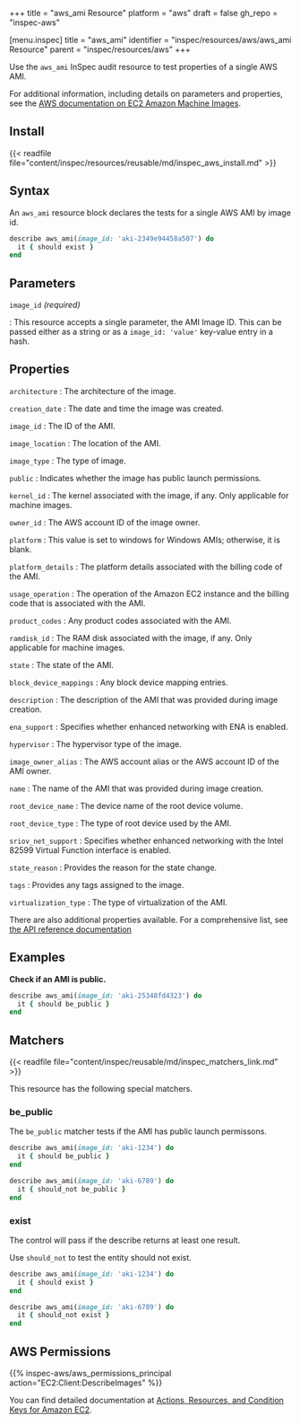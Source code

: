 +++
title = "aws_ami Resource"
platform = "aws"
draft = false
gh_repo = "inspec-aws"

[menu.inspec]
title = "aws_ami"
identifier = "inspec/resources/aws/aws_ami Resource"
parent = "inspec/resources/aws"
+++

Use the `aws_ami` InSpec audit resource to test properties of a single AWS AMI.

For additional information, including details on parameters and properties, see the [AWS documentation on EC2 Amazon Machine Images](https://docs.aws.amazon.com/AWSEC2/latest/UserGuide/AMIs.html).

## Install

{{< readfile file="content/inspec/resources/reusable/md/inspec_aws_install.md" >}}

## Syntax

An `aws_ami` resource block declares the tests for a single AWS AMI by image id.

```ruby
describe aws_ami(image_id: 'aki-2349e94458a507') do
  it { should exist }
end
```

## Parameters

`image_id` _(required)_

: This resource accepts a single parameter, the AMI Image ID.
  This can be passed either as a string or as a `image_id: 'value'` key-value entry in a hash.

## Properties

`architecture`
: The architecture of the image.

`creation_date`
: The date and time the image was created.

`image_id`
: The ID of the AMI.

`image_location`
: The location of the AMI.

`image_type`
: The type of image.

`public`
: Indicates whether the image has public launch permissions.

`kernel_id`
: The kernel associated with the image, if any. Only applicable for machine images.

`owner_id`
: The AWS account ID of the image owner.

`platform`
: This value is set to windows for Windows AMIs; otherwise, it is blank.

`platform_details`
: The platform details associated with the billing code of the AMI.

`usage_operation`
: The operation of the Amazon EC2 instance and the billing code that is associated with the AMI.

`product_codes`
: Any product codes associated with the AMI.

`ramdisk_id`
: The RAM disk associated with the image, if any. Only applicable for machine images.

`state`
: The state of the AMI.

`block_device_mappings`
: Any block device mapping entries.

`description`
: The description of the AMI that was provided during image creation.

`ena_support`
: Specifies whether enhanced networking with ENA is enabled.

`hypervisor`
: The hypervisor type of the image.

`image_owner_alias`
: The AWS account alias or the AWS account ID of the AMI owner.

`name`
: The name of the AMI that was provided during image creation.

`root_device_name`
: The device name of the root device volume.

`root_device_type`
: The type of root device used by the AMI.

`sriov_net_support`
: Specifies whether enhanced networking with the Intel 82599 Virtual Function interface is enabled.

`state_reason`
: Provides the reason for the state change.

`tags`
: Provides any tags assigned to the image.

`virtualization_type`
: The type of virtualization of the AMI.

There are also additional properties available. For a comprehensive list, see [the API reference documentation](https://docs.aws.amazon.com/AWSEC2/latest/APIReference/API_Image.html)

## Examples

**Check if an AMI is public.**

```ruby
describe aws_ami(image_id: 'aki-25348fd4323') do
  it { should be_public }
end
```

## Matchers

{{< readfile file="content/inspec/reusable/md/inspec_matchers_link.md" >}}

This resource has the following special matchers.

### be_public

The `be_public` matcher tests if the AMI has public launch permissons.

```ruby
describe aws_ami(image_id: 'aki-1234') do
  it { should be_public }
end
```

```ruby
describe aws_ami(image_id: 'aki-6789') do
  it { should_not be_public }
end
```

### exist

The control will pass if the describe returns at least one result.

Use `should_not` to test the entity should not exist.

```ruby
describe aws_ami(image_id: 'aki-1234') do
  it { should exist }
end
```

```ruby
describe aws_ami(image_id: 'aki-6789') do
  it { should_not exist }
end
```

## AWS Permissions

{{% inspec-aws/aws_permissions_principal action="EC2:Client:DescribeImages" %}}

You can find detailed documentation at [Actions, Resources, and Condition Keys for Amazon EC2](https://docs.aws.amazon.com/IAM/latest/UserGuide/list_amazonec2.html).
